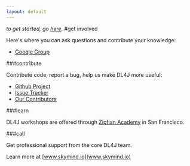 ```yaml
---
layout: default
---
```


*to get started, go [here](../gettingstarted.html)*.
#get involved

Here's where you can ask questions and contribute your knowledge:

*  [Google Group](https://groups.google.com/forum/#!forum/deeplearning4j)

###contribute

Contribute code, report a bug, help us make DL4J more useful:

*  [Github Project](https://github.com/agibsonccc/java-deeplearning)
*  [Issue Tracker](https://github.com/agibsonccc/java-deeplearning/issues)
*  [Our Contributors](https://github.com/agibsonccc/java-deeplearning/graphs/contributors)

###learn

DL4J workshops are offered through [Zipfian Academy](http://www.zipfianacademy.com/) in San Francisco.

###call

Get professional support from the core DL4J team.

Learn more at [www.skymind.io](www.skymind.io)